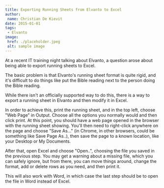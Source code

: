 ```yaml
---
title: Exporting Running Sheets from Elvanto to Excel
author:
 name: Christian De Kievit
date: 2015-01-01
tags:
 - Elvanto
image:
 href: ./placeholder.jpeg
 alt: sample image
---
```


At a recent IT training night talking about Elvanto, a question arose about being able to export running sheets to Excel.

The basic problem is that Elvanto's running sheet format is quite rigid, and it's difficult to do things like put the Bible reading next to the person doing the Bible reading.

While there isn't an officially supported way to do this, there is a way to export a running sheet in Elvanto and then modify it in Excel.

In order to achieve this, print the running sheet, and in the top left, choose "Web Page" in Output. Choose all the options you normally would and then click print. At this point, you should have a web page opened in the browser with the running sheet showing. You'll then need to right-click anywhere on the page and choose "Save As..." (in Chrome, in other browsers, could be something like Save Page As..), then save the page to a known location, like your Desktop or My Documents.

After that, open Excel and choose "Open..", choosing the file you saved in the previous step. You may get a warning about a missing file, which you can safely ignore, but from there, you can move things around, change the format, add or delete rows as you need, and then print it.

This will also work with Word, in which case the last step should be to open the file in Word instead of Excel.

